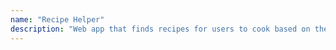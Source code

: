 ```yaml
---
name: "Recipe Helper"
description: "Web app that finds recipes for users to cook based on the remaining ingredients in their kitchen."
---
```

